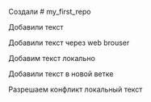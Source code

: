 ﻿Создали # my_first_repo

Добавили текст

Добавили текст через web brouser

Добавим текст локально

Добавили текст в новой ветке

Разрешаем конфликт локальный текст
